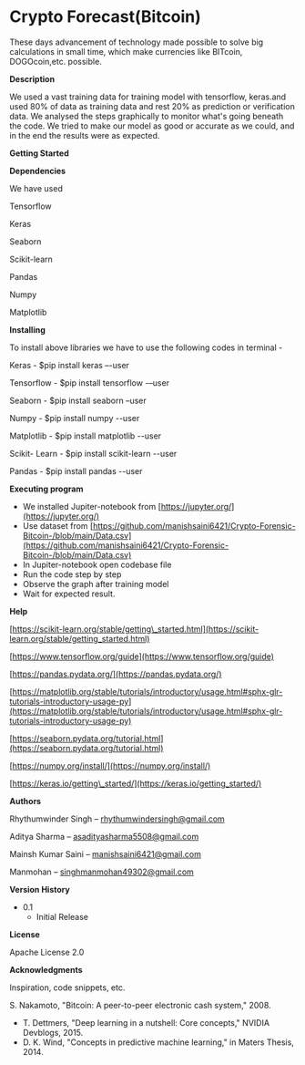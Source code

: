# **Crypto Forecast(Bitcoin)**

These days advancement of technology made possible to solve big calculations in small time, which make currencies like BITcoin, DOGOcoin,etc. possible.

**Description**

We used a vast training data for training model with tensorflow, keras.and used 80% of data as training data and rest 20% as prediction or verification data. We analysed the steps graphically to monitor what&#39;s going beneath the code. We tried to make our model as good or accurate as we could, and in the end the results were as expected.

**Getting Started**

**Dependencies**

We have used

Tensorflow

Keras

Seaborn

Scikit-learn

Pandas

Numpy

Matplotlib

**Installing**

To install above libraries we have to use the following codes in terminal -

Keras - $pip install keras –-user

Tensorflow - $pip install tensorflow -–user

Seaborn - $pip install seaborn –user

Numpy - $pip install numpy --user

Matplotlib - $pip install matplotlib --user

Scikit- Learn - $pip install scikit-learn --user

Pandas - $pip install pandas --user

**Executing program**

- We installed Jupiter-notebook from [https://jupyter.org/](https://jupyter.org/)
- Use dataset from [https://github.com/manishsaini6421/Crypto-Forensic-Bitcoin-/blob/main/Data.csv](https://github.com/manishsaini6421/Crypto-Forensic-Bitcoin-/blob/main/Data.csv)
- In Jupiter-notebook open codebase file
- Run the code step by step
- Observe the graph after training model
- Wait for expected result.

**Help**

[https://scikit-learn.org/stable/getting\_started.html](https://scikit-learn.org/stable/getting_started.html)

[https://www.tensorflow.org/guide](https://www.tensorflow.org/guide)

[https://pandas.pydata.org/](https://pandas.pydata.org/)

[https://matplotlib.org/stable/tutorials/introductory/usage.html#sphx-glr-tutorials-introductory-usage-py](https://matplotlib.org/stable/tutorials/introductory/usage.html#sphx-glr-tutorials-introductory-usage-py)

[https://seaborn.pydata.org/tutorial.html](https://seaborn.pydata.org/tutorial.html)

[https://numpy.org/install/](https://numpy.org/install/)

[https://keras.io/getting\_started/](https://keras.io/getting_started/)

**Authors**

Rhythumwinder Singh – [rhythumwindersingh@gmail.com](mailto:rhythumwindersingh@gmail.com)

Aditya Sharma – [asadityasharma5508@gmail.com](mailto:asadityasharma5508@gmail.com)

Mainsh Kumar Saini – [manishsaini6421@gmail.com](mailto:manishsaini6421@gmail.com)

Manmohan – [singhmanmohan49302@gmail.com](mailto:singhmanmohan49302@gmail.com)

**Version History**

- 0.1
  - Initial Release

**License**

Apache License 2.0

**Acknowledgments**

Inspiration, code snippets, etc.

S. Nakamoto, &quot;Bitcoin: A peer-to-peer electronic cash system,&quot; 2008.

- T. Dettmers, &quot;Deep learning in a nutshell: Core concepts,&quot; NVIDIA Devblogs, 2015.
- D. K. Wind, &quot;Concepts in predictive machine learning,&quot; in Maters Thesis, 2014.
